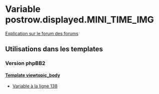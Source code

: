 # Variable postrow.displayed.MINI_TIME_IMG
[Explication sur le forum des forums](http://forum.forumactif.com/t294113-listing-des-variables#postrow.displayed.MINI_TIME_IMG)
## Utilisations dans les templates
### Version phpBB2
#### [Template viewtopic_body](subsilver/viewtopic_body.md)
* [Variable à la ligne 138](../subsilver/viewtopic_body.tpl#L138)